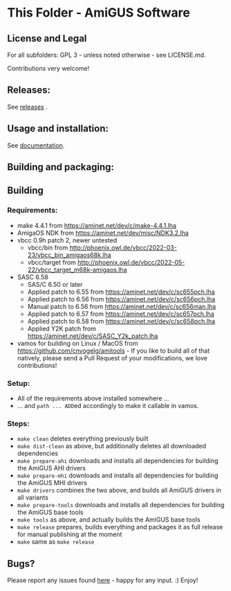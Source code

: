 # This Folder - AmiGUS Software

## License and Legal

For all subfolders:
GPL 3 - unless noted otherwise - see LICENSE.md.

Contributions very welcome!

## Releases:

See [releases](https://github.com/necronomfive/AmiGUS-pub/releases) .

## Usage and installation:

See [documentation](https://github.com/necronomfive/AmiGUS-pub/tree/main/Documentation/AmiGUS).

## Building and packaging:

## Building
### Requirements:
* make 4.4.1 from https://aminet.net/dev/c/make-4.4.1.lha
* AmigaOS NDK from https://aminet.net/dev/misc/NDK3.2.lha
* vbcc 0.9h patch 2, newer untested
  * vbcc/bin from http://phoenix.owl.de/vbcc/2022-03-23/vbcc_bin_amigaos68k.lha
  * vbcc/target from http://phoenix.owl.de/vbcc/2022-05-22/vbcc_target_m68k-amigaos.lha
* SASC 6.58
  * SAS/C 6.50 or later
  * Applied patch to 6.55 from https://aminet.net/dev/c/sc655pch.lha
  * Applied patch to 6.56 from https://aminet.net/dev/c/sc656pch.lha
  * Manual patch to 6.56 from https://aminet.net/dev/c/sc656man.lha
  * Applied patch to 6.57 from https://aminet.net/dev/c/sc657pch.lha
  * Applied patch to 6.58 from https://aminet.net/dev/c/sc658pch.lha
  * Applied Y2K patch from https://aminet.net/dev/c/SASC_Y2k_patch.lha
* vamos for building on Linux / MacOS from https://github.com/cnvogelg/amitools - If you like to build all of that natively, please send a Pull Request of your modifications, we love contributions!

### Setup:
* All of the requirements above installed somewhere ...
* ... and `path ... ADD`ed accordingly to make it callable in vamos.

### Steps:

* `make clean` deletes everything previously built
* `make dist-clean` as above, but additionally deletes all downloaded dependencies
* `make prepare-ahi` downloads and installs all dependencies for building the AmiGUS AHI drivers
* `make prepare-mhi` downloads and installs all dependencies for building the AmiGUS MHI drivers
* `make drivers` combines the two above, and builds all AmiGUS drivers in all variants
* `make prepare-tools` downloads and installs all dependencies for building the AmiGUS base tools
* `make tools` as above, and actually builds the AmiGUS base tools
* `make release` prepares, builds everything and packages it as full release for manual publishing at the moment
* `make` same as `make release`

## Bugs?

Please report any issues found [here](https://github.com/necronomfive/AmiGUS-pub/issues) - happy for any input. :)
Enjoy!
